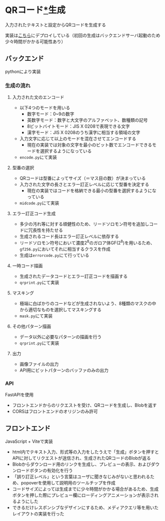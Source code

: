 # QRコード[*]生成
[*]: QRコードは株式会社デンソーウェーブの登録商標です 
入力されたテキストと設定からQRコードを生成する

実装は[こちら](https://qr-generator-two-tawny.vercel.app/)にデプロイしている（初回の生成はバックエンドサーバ起動のため少々時間がかかる可能性あり）

## バックエンド
pythonにより実装

### 生成の流れ
1. 入力された文のエンコード
    * 以下4つのモードを用いる
        * 数字モード：0~9の数字
        * 英数字モード：数字と大文字のアルファベット、数種類の記号
        * 8ビットバイトモード：JIS X 0208で表現できる文字
        * 漢字モード：JIS X 0208のうち漢字に相当する領域の文字
    * 入力文字に応じて以上のモードを混在させてエンコードする
        * 現在の実装では対象の文字を最小のビット数でエンコードできるモードを選択するようになっている
    * `encode.py`にて実装

1. 型番の選択
    * QRコードは型番によってサイズ（＝マス目の数）が決まっている
    * 入力された文字の長さとエラー訂正レベルに応じて型番を決定する
        * 現在の実装ではコードを格納できる最小の型番を選択するようになっている
    * `midcode.py`にて実装

1. エラー訂正コード生成
    * 多少の汚れ等に対する頑健性のため、リードソロモン符号を追加しコードに冗長性を持たせる
    * 生成されるコード長はエラー訂正レベルに依存する
    * リードソロモン符号において濃度$2^8$のガロア体$\mathrm{GF}(2^8)$を用いるため、`gf256.py`においてそれに相当するクラスを作成
    * 生成は`errorcode.py`にて行っている

1. 一時コード描画
    * 生成されたデータコードとエラー訂正コードを描画する
    * `qrprint.py`にて実装

1. マスキング
    * 極端に白ばかりのコードなどが生成されないよう、8種類のマスクの中から適切なものを選択してマスキングする
    * `mask.py`にて実装

1. その他パターン描画
    * データ以外に必要なパターンの描画を行う
    * `qrprint.py`にて実装

1. 出力
    * 画像ファイルの出力
    * API用にビットパターンのバッファのみの出力

### API
FastAPIを使用
* フロントエンドからのリクエストを受け、QRコードを生成し、Blobを返す
* CORSはフロントエンドのオリジンのみ許可

## フロントエンド
JavaScript + Viteで実装
* html内でテキスト入力、形式等の入力をしたうえで「生成」ボタンを押すとAPIに対してリクエストが送信され、生成されたQRコードのBlobが返る
* Blobからダウンロード用のリンクを生成し、プレビューの表示、およびダウンロードボタンの有効化を行う
* 「誤り訂正レベル」という言葉はユーザに聞きなじみがないと思われるため、popoverを使用して説明用のツールチップを作成
* コードサイズによっては生成までに少々時間がかかる場合があるため、生成ボタンを押した際にプレビュー欄にローディングアニメーションが表示されるようにした
* できるだけレスポンシブなデザインにするため、メディアクエリ等を用いたレイアウトの実装を行った